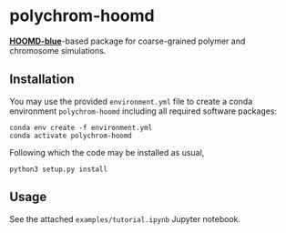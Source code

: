 # polychrom-hoomd

[**HOOMD-blue**](https://hoomd-blue.readthedocs.io/en/v3.11.0/)-based package for coarse-grained polymer and chromosome simulations.

## Installation 

You may use the provided `environment.yml` file to create a conda environment `polychrom-hoomd` including all required software packages:

~~~shell
conda env create -f environment.yml
conda activate polychrom-hoomd
~~~

Following which the code may be installed as usual,
~~~shell
python3 setup.py install
~~~

## Usage

See the attached `examples/tutorial.ipynb` Jupyter notebook.
